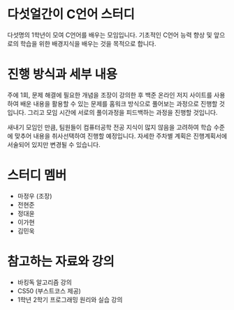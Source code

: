 # 다섯얼간이 C언어 스터디
다섯명의 1학년이 모여 C언어를 배우는 모임입니다.
기초적인 C언어 능력 향상 및 앞으로의 학습을 위한 배경지식을 배우는 것을 목적으로 합니다.

# 진행 방식과 세부 내용
주에 1회, 문제 해결에 필요한 개념을 조장이 강의한 후 백준 온라인 저지 사이트를 사용하여 배운 내용을 활용할 수 있는 문제를 홈워크 방식으로 풀어보는 과정으로 진행할 것입니다.
그리고 모임 시간에 서로의 풀이과정을 피드백하는 과정을 진행할 것입니다.

새내기 모임인 만큼, 팀원들이 컴퓨터공학 전공 지식이 많지 않음을 고려하여 학습 수준에 맞추어 내용을 취사선택하여 진행할 예정입니다.
자세한 주차별 계획은 진행계획서에 서술되어 있지만 변경될 수 있습니다.

# 스터디 멤버
- 마정우 (조장)
- 전현준
- 정대윤
- 이가현
- 김민욱

# 참고하는 자료와 강의
- 바킹독 알고리즘 강의
- CS50 (부스트코스 제공)
- 1학년 2학기 프로그래밍 원리와 실습 강의